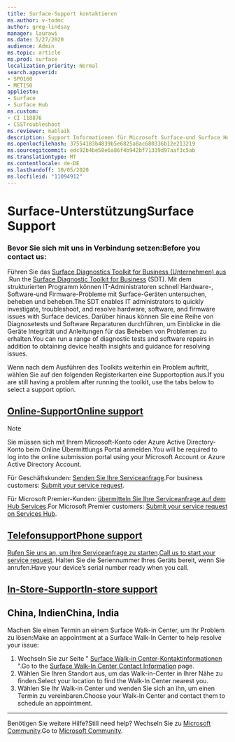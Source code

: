```yaml
---
title: Surface-Support kontaktieren
ms.author: v-todmc
author: greg-lindsay
manager: laurawi
ms.date: 5/27/2020
audience: Admin
ms.topic: article
ms.prod: surface
localization_priority: Normal
search.appverid:
- SPO160
- MET150
appliesto:
- Surface
- Surface Hub
ms.custom:
- CI 118876
- CSSTroubleshoot
ms.reviewer: mablaik
description: Support Informationen für Microsoft Surface-und Surface Hub-Produkte.
ms.openlocfilehash: 37554183b4839b5e6825a8ac680336b12e213219
ms.sourcegitcommit: edc92b4be50e6a86f4b942bf71339d97aaf3c5ab
ms.translationtype: MT
ms.contentlocale: de-DE
ms.lasthandoff: 10/05/2020
ms.locfileid: "11094912"
---
```

# <span data-ttu-id="cdf8e-103">Surface-Unterstützung</span><span class="sxs-lookup"><span data-stu-id="cdf8e-103">Surface Support</span></span>

### <span data-ttu-id="cdf8e-104">Bevor Sie sich mit uns in Verbindung setzen:</span><span class="sxs-lookup"><span data-stu-id="cdf8e-104">Before you contact us:</span></span>  

<span data-ttu-id="cdf8e-105">Führen Sie das [Surface Diagnostics Toolkit for Business (Unternehmen) aus](https://docs.microsoft.com/surface/surface-diagnostic-toolkit-business) .</span><span class="sxs-lookup"><span data-stu-id="cdf8e-105">Run the [Surface Diagnostic Toolkit for Business](https://docs.microsoft.com/surface/surface-diagnostic-toolkit-business) (SDT).</span></span> <span data-ttu-id="cdf8e-106">Mit dem strukturierten Programm können IT-Administratoren schnell Hardware-, Software-und Firmware-Probleme mit Surface-Geräten untersuchen, beheben und beheben.</span><span class="sxs-lookup"><span data-stu-id="cdf8e-106">The SDT enables IT administrators to quickly investigate, troubleshoot, and resolve hardware, software, and firmware issues with Surface devices.</span></span> <span data-ttu-id="cdf8e-107">Darüber hinaus können Sie eine Reihe von Diagnosetests und Software Reparaturen durchführen, um Einblicke in die Geräte Integrität und Anleitungen für das Beheben von Problemen zu erhalten.</span><span class="sxs-lookup"><span data-stu-id="cdf8e-107">You can run a range of diagnostic tests and software repairs in addition to obtaining device health insights and guidance for resolving issues.</span></span> 

<span data-ttu-id="cdf8e-108">Wenn nach dem Ausführen des Toolkits weiterhin ein Problem auftritt, wählen Sie auf den folgenden Registerkarten eine Supportoption aus.</span><span class="sxs-lookup"><span data-stu-id="cdf8e-108">If you are still having a problem after running the toolkit, use the tabs below to select a support option.</span></span>

## [<span data-ttu-id="cdf8e-109">Online-Support</span><span class="sxs-lookup"><span data-stu-id="cdf8e-109">Online support</span></span>](#tab/online)

> [!NOTE]
> <span data-ttu-id="cdf8e-110">Sie müssen sich mit Ihrem Microsoft-Konto oder Azure Active Directory-Konto beim Online Übermittlungs Portal anmelden.</span><span class="sxs-lookup"><span data-stu-id="cdf8e-110">You will be required to log into the online submission portal using your Microsoft Account or Azure Active Directory Account.</span></span>  

<span data-ttu-id="cdf8e-111">Für Geschäftskunden: [Senden Sie Ihre Serviceanfrage](https://support.serviceshub.microsoft.com/supportforbusiness/create?sapId=d383b26c-f150-6220-8f1b-e8aa325d9727).</span><span class="sxs-lookup"><span data-stu-id="cdf8e-111">For business customers: [Submit your service request](https://support.serviceshub.microsoft.com/supportforbusiness/create?sapId=d383b26c-f150-6220-8f1b-e8aa325d9727).</span></span> 

<span data-ttu-id="cdf8e-112">Für Microsoft Premier-Kunden: [übermitteln Sie Ihre Serviceanfrage auf dem Hub Services](https://serviceshub.microsoft.com/support/contactsupport).</span><span class="sxs-lookup"><span data-stu-id="cdf8e-112">For Microsoft Premier customers: [Submit your service request on Services Hub](https://serviceshub.microsoft.com/support/contactsupport).</span></span> 

 
## [<span data-ttu-id="cdf8e-113">Telefonsupport</span><span class="sxs-lookup"><span data-stu-id="cdf8e-113">Phone support</span></span>](#tab/phone)

<span data-ttu-id="cdf8e-114">[Rufen Sie uns an, um Ihre Serviceanfrage zu starten](https://support.microsoft.com/help/4051701/global-customer-service-phone-numbers).</span><span class="sxs-lookup"><span data-stu-id="cdf8e-114">[Call us to start your service request](https://support.microsoft.com/help/4051701/global-customer-service-phone-numbers).</span></span> <span data-ttu-id="cdf8e-115">Halten Sie die Seriennummer Ihres Geräts bereit, wenn Sie anrufen.</span><span class="sxs-lookup"><span data-stu-id="cdf8e-115">Have your device’s serial number ready when you call.</span></span> 

## [<span data-ttu-id="cdf8e-116">In-Store-Support</span><span class="sxs-lookup"><span data-stu-id="cdf8e-116">In-store support</span></span>](#tab/instore)

## <span data-ttu-id="cdf8e-117">China, Indien</span><span class="sxs-lookup"><span data-stu-id="cdf8e-117">China, India</span></span>

<span data-ttu-id="cdf8e-118">Machen Sie einen Termin an einem Surface Walk-in Center, um Ihr Problem zu lösen:</span><span class="sxs-lookup"><span data-stu-id="cdf8e-118">Make an appointment at a Surface Walk-In Center to help resolve your issue:</span></span>

1. <span data-ttu-id="cdf8e-119">Wechseln Sie zur Seite " [Surface Walk-in Center-Kontaktinformationen](https://support.microsoft.com/help/4498593/find-surface-walk-in-center-contact-information) ".</span><span class="sxs-lookup"><span data-stu-id="cdf8e-119">Go to the [Surface Walk-In Center Contact Information](https://support.microsoft.com/help/4498593/find-surface-walk-in-center-contact-information) page.</span></span> 
2. <span data-ttu-id="cdf8e-120">Wählen Sie Ihren Standort aus, um das Walk-in-Center in Ihrer Nähe zu finden.</span><span class="sxs-lookup"><span data-stu-id="cdf8e-120">Select your location to find the Walk-In Center nearest you.</span></span>  
3. <span data-ttu-id="cdf8e-121">Wählen Sie Ihr Walk-in Center und wenden Sie sich an ihn, um einen Termin zu vereinbaren.</span><span class="sxs-lookup"><span data-stu-id="cdf8e-121">Choose your Walk-In Center and contact them to schedule an appointment.</span></span>


---

<span data-ttu-id="cdf8e-122">Benötigen Sie weitere Hilfe?</span><span class="sxs-lookup"><span data-stu-id="cdf8e-122">Still need help?</span></span> <span data-ttu-id="cdf8e-123">Wechseln Sie zu [Microsoft Community](https://answers.microsoft.com/).</span><span class="sxs-lookup"><span data-stu-id="cdf8e-123">Go to [Microsoft Community](https://answers.microsoft.com/).</span></span>
